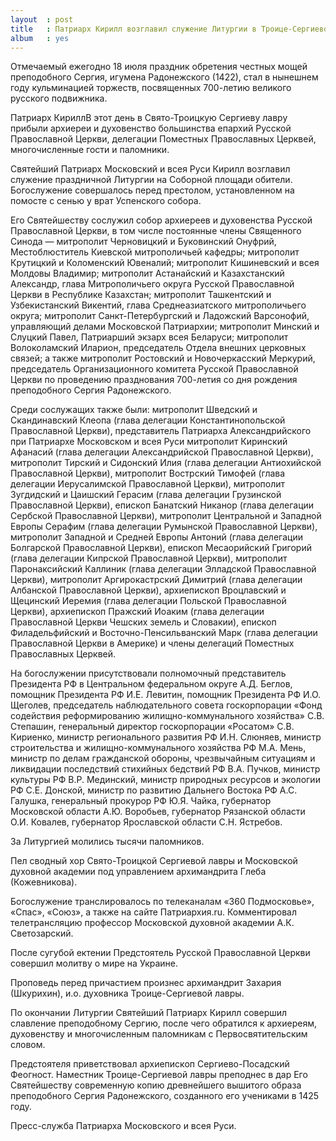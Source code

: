 ```yaml
---
layout  : post
title   : Патриарх Кирилл возглавил служение Литургии в Троице-Сергиевой лавре
album   : yes
---
```

Отмечаемый ежегодно 18 июля праздник обретения честных мощей преподобного Сергия, игумена Радонежского (1422), стал в нынешнем году кульминацией торжеств, посвященных 700-летию великого русского подвижника.

Патриарх КириллВ этот день в Свято-Троицкую Сергиеву лавру прибыли архиереи и духовенство большинства епархий Русской Православной Церкви, делегации Поместных Православных Церквей, многочисленные гости и паломники.

Святейший Патриарх Московский и всея Руси Кирилл возглавил служение праздничной Литургии на Соборной площади обители. Богослужение совершалось перед престолом, установленном на помосте с сенью у врат Успенского собора.

Его Святейшеству сослужил собор архиереев и духовенства Русской Православной Церкви, в том числе постоянные члены Священного Синода — митрополит Черновицкий и Буковинский Онуфрий, Местоблюститель Киевской митрополичьей кафедры; митрополит Крутицкий и Коломенский Ювеналий; митрополит Кишиневский и всея Молдовы Владимир; митрополит Астанайский и Казахстанский Александр, глава Митрополичьего округа Русской Православной Церкви в Республике Казахстан; митрополит Ташкентский и Узбекистанский Викентий, глава Среднеазиатского митрополичьего округа; митрополит Санкт-Петербургский и Ладожский Варсонофий, управляющий делами Московской Патриархии; митрополит Минский и Слуцкий Павел, Патриарший экзарх всея Беларуси; митрополит Волоколамский Иларион, председатель Отдела внешних церковных связей; а также митрополит Ростовский и Новочеркасский Меркурий, председатель Организационного комитета Русской Православной Церкви по проведению празднования 700-летия со дня рождения преподобного Сергия Радонежского.

Среди сослужащих также были: митрополит Шведский и Скандинавский Клеопа (глава делегации Константинопольской Православной Церкви), представитель Патриарха Александрийского при Патриархе Московском и всея Руси митрополит Киринский Афанасий (глава делегации Александрийской Православной Церкви), митрополит Тирский и Сидонский Илия (глава делегации Антиохийской Православной Церкви), митрополит Вострский Тимофей (глава делегации Иерусалимской Православной Церкви), митрополит Зугдидский и Цаишский Герасим (глава делегации Грузинской Православной Церкви), епископ Банатский Никанор (глава делегации Сербской Православной Церкви), митрополит Центральной и Западной Европы Серафим (глава делегации Румынской Православной Церкви), митрополит Западной и Средней Европы Антоний (глава делегации Болгарской Православной Церкви), епископ Месаорийский Григорий (глава делегации Кипрской Православной Церкви), митрополит Паронаксийский Каллиник (глава делегации Элладской Православной Церкви), митрополит Аргирокастрский Димитрий (глава делегации Албанской Православной Церкви), архиепископ Вроцлавский и Щецинский Иеремия (глава делегации Польской Православной Церкви), архиепископ Пражский Иоаким (глава делегации Православной Церкви Чешских земель и Словакии), епископ Филадельфийский и Восточно-Пенсильванский Марк (глава делегации Православной Церкви в Америке) и члены делегаций Поместных Православных Церквей.

На богослужении присутствовали полномочный представитель Президента РФ в Центральном федеральном округе А.Д. Беглов, помощник Президента РФ И.Е. Левитин, помощник Президента РФ И.О. Щеголев, председатель наблюдательного совета госкорпорации «Фонд содействия реформированию жилищно-коммунального хозяйства» С.В. Степашин, генеральный директор госкорпорации «Росатом» С.В. Кириенко, министр регионального развития РФ И.Н. Слюняев, министр строительства и жилищно-коммунального хозяйства РФ М.А. Мень, министр по делам гражданской обороны, чрезвычайным ситуациям и ликвидации последствий стихийных бедствий РФ В.А. Пучков, министр культуры РФ В.Р. Мединский, министр природных ресурсов и экологии РФ С.Е. Донской, министр по развитию Дальнего Востока РФ А.С. Галушка, генеральный прокурор РФ Ю.Я. Чайка, губернатор Московской области А.Ю. Воробьев, губернатор Рязанской области О.И. Ковалев, губернатор Ярославской области С.Н. Ястребов.

За Литургией молились тысячи паломников.

Пел сводный хор Свято-Троицкой Сергиевой лавры и Московской духовной академии под управлением архимандрита Глеба (Кожевникова).

Богослужение транслировалось по телеканалам «360 Подмосковье», «Спас», «Союз», а также на сайте Патриархия.ru. Комментировал телетрансляцию профессор Московской духовной академии А.К. Светозарский.

После сугубой ектении Предстоятель Русской Православной Церкви совершил молитву о мире на Украине.

Проповедь перед причастием произнес архимандрит Захария (Шкурихин), и.о. духовника Троице-Сергиевой лавры.

По окончании Литургии Святейший Патриарх Кирилл совершил славление преподобному Сергию, после чего обратился к архиереям, духовенству и многочисленным паломникам с Первосвятительским словом.

Предстоятеля приветствовал архиепископ Сергиево-Посадский Феогност. Наместник Троице-Сергиевой лавры преподнес в дар Его Святейшеству современную копию древнейшего вышитого образа преподобного Сергия Радонежского, созданного его учениками в 1425 году.

Пресс-служба Патриарха Московского и всея Руси.
